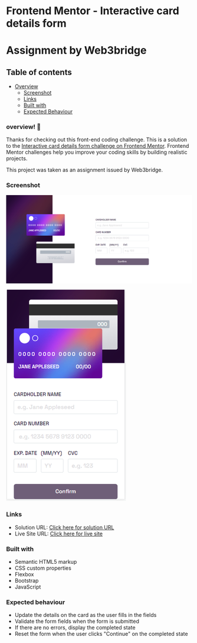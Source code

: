 # Frontend Mentor - Interactive card details form 
# Assignment by Web3bridge 

## Table of contents

- [Overview](#overview)
  - [Screenshot](#screenshot)
  - [Links](#links)
  - [Built with](#built-with)
  - [Expected Behaviour](#Expected-behaviour)

### overview! 👋
Thanks for checking out this front-end coding challenge.
This is a solution to the [Interactive card details form challenge on Frontend Mentor](https://www.frontendmentor.io/challenges/interactive-card-details-form-XpS8cKZDWw). Frontend Mentor challenges help you improve your coding skills by building realistic projects. 

This project was taken as an assignment issued by Web3bridge.

### Screenshot

![Mobile design previev for this project](./images/laptop%20mode%20capture.PNG)

![Desktop design previev for this project](./images/mobile%20capture.PNG)



### Links

- Solution URL: [Click here for solution URL](https://github.com/Nonnyjoe/Clipboard-landing-page)
- Live Site URL: [Click here for live site](https://nonnyjoe.github.io/Clipboard-landing-page/)

### Built with

- Semantic HTML5 markup
- CSS custom properties
- Flexbox
- Bootstrap
- JavaScript

### Expected behaviour

- Update the details on the card as the user fills in the fields
- Validate the form fields when the form is submitted
- If there are no errors, display the completed state
- Reset the form when the user clicks "Continue" on the completed state
